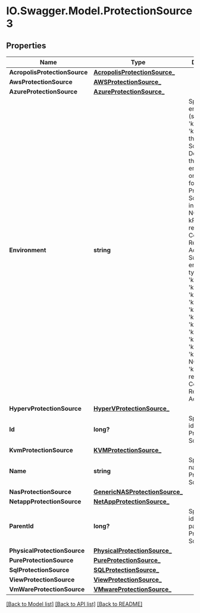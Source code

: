 # IO.Swagger.Model.ProtectionSource3
## Properties

Name | Type | Description | Notes
------------ | ------------- | ------------- | -------------
**AcropolisProtectionSource** | [**AcropolisProtectionSource_**](AcropolisProtectionSource_.md) |  | [optional] 
**AwsProtectionSource** | [**AWSProtectionSource_**](AWSProtectionSource_.md) |  | [optional] 
**AzureProtectionSource** | [**AzureProtectionSource_**](AzureProtectionSource_.md) |  | [optional] 
**Environment** | **string** | Specifies the environment (such as &#39;kVMware&#39; or &#39;kSQL&#39;) where the Protection Source exists. Depending on the environment, one of the following Protection Sources are initialized.  NOTE: kPuppeteer refers to Cohesity&#39;s Remote Adapter. Supported environment types include &#39;kView&#39;, &#39;kSQL&#39;, &#39;kVMware&#39;, &#39;kPuppeteer&#39;, &#39;kPhysical&#39;, &#39;kPure&#39;, &#39;kNetapp, &#39;kGenericNas, &#39;kHyperV&#39;, &#39;kAcropolis&#39;, &#39;kAzure&#39;. NOTE: &#39;kPuppeteer&#39; refers to Cohesity&#39;s Remote Adapter. | [optional] 
**HypervProtectionSource** | [**HyperVProtectionSource_**](HyperVProtectionSource_.md) |  | [optional] 
**Id** | **long?** | Specifies an id of the Protection Source. | [optional] 
**KvmProtectionSource** | [**KVMProtectionSource_**](KVMProtectionSource_.md) |  | [optional] 
**Name** | **string** | Specifies a name of the Protection Source. | [optional] 
**NasProtectionSource** | [**GenericNASProtectionSource_**](GenericNASProtectionSource_.md) |  | [optional] 
**NetappProtectionSource** | [**NetAppProtectionSource_**](NetAppProtectionSource_.md) |  | [optional] 
**ParentId** | **long?** | Specifies an id of the parent of the Protection Source. | [optional] 
**PhysicalProtectionSource** | [**PhysicalProtectionSource_**](PhysicalProtectionSource_.md) |  | [optional] 
**PureProtectionSource** | [**PureProtectionSource_**](PureProtectionSource_.md) |  | [optional] 
**SqlProtectionSource** | [**SQLProtectionSource_**](SQLProtectionSource_.md) |  | [optional] 
**ViewProtectionSource** | [**ViewProtectionSource_**](ViewProtectionSource_.md) |  | [optional] 
**VmWareProtectionSource** | [**VMwareProtectionSource_**](VMwareProtectionSource_.md) |  | [optional] 

[[Back to Model list]](../README.md#documentation-for-models) [[Back to API list]](../README.md#documentation-for-api-endpoints) [[Back to README]](../README.md)

